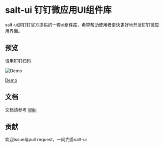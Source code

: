 salt-ui 钉钉微应用UI组件库  
====

salt-ui是钉钉官方提供的一套ui组件库，希望帮助使用者更快更好地开发钉钉微应用界面。

## 预览

请用钉钉扫码

![Demo](https://img.alicdn.com/tps/TB1YMpkKVXXXXbdXXXXXXXXXXXX-150-150.png)

[Demo](http://g.alicdn.com/dingding/open-demo/0.0.7/index.html?dd_progress=false)

## 文档

文档请参考 [Wiki](https://github.com/saltjs/salt-ui/wiki)

## 贡献

欢迎issue与pull request，一同完善salt-ui


